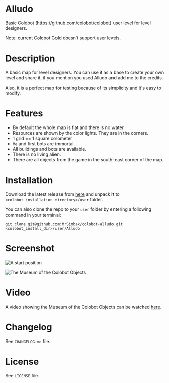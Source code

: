 # Alludo #

Basic Colobot (https://github.com/colobot/colobot) user level for level designers.

Note: current Colobot Gold doesn't support user levels.

# Description #

A basic map for level designers. You can use it as a base to create your own level and share it, if you mention you used Alludo and add me to the credits.

Also, it is a perfect map for testing because of its simplicity and it's easy to modify.

# Features #

* By default the whole map is flat and there is no water.
* Resources are shown by the color lights. They are in the corners.
* 1 grid == 1 square colometer
* `Me` and first bots are immortal.
* All buildings and bots are available.
* There is no living alien.
* There are all objects from the game in the south-east corner of the map.

# Installation #

Download the latest release from [here](https://github.com/MrSimbax/colobot-alludo/releases) and unpack it to `<colobot_installation_directory>/user` folder.

You can also clone the repo to your `user` folder by entering a following command in your terminal:

    git clone git@github.com:MrSimbax/colobot-alludo.git <colobot_install_dir>/user/Alludo


# Screenshot #

![A start position](http://i.imgur.com/7qx6quS.png)

![The Museum of the Colobot Objects](http://i.imgur.com/cFrUKi6.png)

# Video #

A video showing the Museum of the Colobot Objects can be watched [here](http://youtu.be/98yW8w_4s8Y).

# Changelog #

See `CHANGELOG.md` file.

# License #

See `LICENSE` file.
